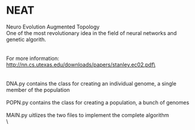 # NEAT
Neuro Evolution Augmented Topology\
One of the most revolutionary idea in the field of neural networks and genetic algorith.\
\
\
For more information:\
http://nn.cs.utexas.edu/downloads/papers/stanley.ec02.pdf\
\
\
\
DNA.py contains the class for creating an individual genome, a single member of the population\
\
POPN.py contains the class for creating a population, a bunch of genomes\
\
MAIN.py uitlizes the two files to implement the complete algorithm\
\

